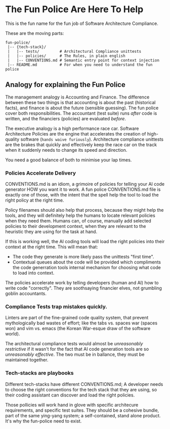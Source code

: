 # The Fun Police Are Here To Help

This is the fun name for the fun job
of Software Architecture Compliance.

These are the moving parts:

```
fun-police/
 |-- {tech-stack}/
 |   |-- tests/         # Architectural Compliance unittests
 |   |-- policies/      # The Rules, in plain english
 |   |-- CONVENTIONS.md # Semantic entry point for context injection
 |-- README.md          # For when you need to understand the fun police
```

## Analogy for explaining the Fun Police

The management analogy is Accounting and Finance.
The difference between these two things is that
accounting is about the past (historical facts),
and finance is about the future (sensible guessing).
The fun police cover both responsibilities.
The accountant (test suite) runs _after_ code is written,
and the financiers (policies) are evaluated _before_.

The executive analogy is a high performance race car.
Software Architecture Policies are the engine
that accelerates the creation of high-quality software
(`hands waive furiously`).
Architecture compliance unittests are the brakes
that quickly and effectively keep the race car
on the track when it suddenly needs to change
its speed and direction.

You need a good balance of both to minimise your lap times.

### Policies Accelerate Delivery

CONVENTIONS.md is an idiom, a grimoire of policies
for telling your AI code generator HOW you want it to work.
A fun police CONVENTIONS.md file is exactly one of those,
with the intent that the spell help the tool
to load the right policy at the right time.

Policy filenames should also help that process,
because they might help the tools,
and they will definitely help the humans
to locate relevant policies when they need them.
Humans can, of course, manually add selected policies
to their development context, when they are relevant
to the heuristic they are using for the task at hand.

If this is working well, the AI coding tools will load
the right policies into their context at the right time.
This will mean that:
- The code they generate is more likely pass the unittests "first time".
- Contextual queues about the code will be provided which compliments the code generration tools internal mechanism for choosing what code to load into context.

The policies accelerate work by telling developers
(human and AI) how to write code "correctly".
They are soothsaying financier elves,
not grumbling goblin accountants.


### Compliance Tests trap mistakes quickly.

Linters are part of the fine-grained code quality system,
that prevent mythologically bad wastes of effort;
like the tabs vs. spaces war (spaces won)
and vim vs. emacs (the Korean War-esque draw
of the software world).

The architectural compliance tests would almost be
_unreasonably restrictive_ if it wasn't for the fact that
AI code generation tools are so _unreasonably effective_.
The two must be in ballance, they must be maintained together.

### Tech-stacks are playbooks 

Different tech-stacks have different CONVENTIONS.md;
A developer needs to choose the right conventions
for the tech stack that they are using,
so their coding assistant can discover and load
the right policies.

Those pollicies will work hand in glove with
specific architecure requirements,
and specific test suites.
They should be a cohesive bundle,
part of the same ying-yang system;
a self-contained, stand alone product.
It's why the fun-police need to exist.
